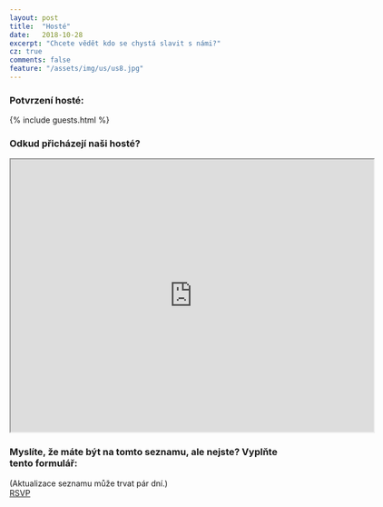 ```yaml
---
layout: post
title:  "Hosté"
date:   2018-10-28
excerpt: "Chcete vědět kdo se chystá slavit s námi?"
cz: true
comments: false
feature: "/assets/img/us/us8.jpg"
---
```



### Potvrzení hosté:

{% include guests.html %}
<br>
### Odkud přicházejí naši hosté?

<iframe src="https://www.google.com/maps/d/embed?mid=1XBJmdW-hPxt9asmtJ7kzQQdIwogfe5kg" width="640" height="480"></iframe>

### Myslíte, že máte být na tomto seznamu, ale nejste? Vyplňte tento formulář:
(Aktualizace seznamu může trvat pár dní.)
<br/>
<a href="https://helena-benoit.github.io//rsvp-cz/" class="btn zoombtn"> RSVP </a>




